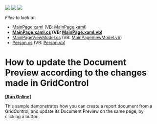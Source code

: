 <!-- default badges list -->
![](https://img.shields.io/endpoint?url=https://codecentral.devexpress.com/api/v1/VersionRange/128595945/10.2.5%2B)
[![](https://img.shields.io/badge/Open_in_DevExpress_Support_Center-FF7200?style=flat-square&logo=DevExpress&logoColor=white)](https://supportcenter.devexpress.com/ticket/details/E2969)
[![](https://img.shields.io/badge/📖_How_to_use_DevExpress_Examples-e9f6fc?style=flat-square)](https://docs.devexpress.com/GeneralInformation/403183)
<!-- default badges end -->
<!-- default file list -->
*Files to look at*:

* [MainPage.xaml](./CS/SilverlightApplication28/MainPage.xaml) (VB: [MainPage.xaml](./VB/SilverlightApplication28/MainPage.xaml))
* **[MainPage.xaml.cs](./CS/SilverlightApplication28/MainPage.xaml.cs) (VB: [MainPage.xaml.vb](./VB/SilverlightApplication28/MainPage.xaml.vb))**
* [MainPageViewModel.cs](./CS/SilverlightApplication28/MainPageViewModel.cs) (VB: [MainPageViewModel.vb](./VB/SilverlightApplication28/MainPageViewModel.vb))
* [Person.cs](./CS/SilverlightApplication28/Person.cs) (VB: [Person.vb](./VB/SilverlightApplication28/Person.vb))
<!-- default file list end -->
# How to update the Document Preview according to the changes made in GridControl
<!-- run online -->
**[[Run Online]](https://codecentral.devexpress.com/e2969)**
<!-- run online end -->


<p>This sample demonstrates how you can create a report document from a GridControl, and update its Document Preview on the same page, by clicking a button.</p>

<br/>


